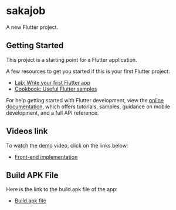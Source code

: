 # sakajob

A new Flutter project.

## Getting Started

This project is a starting point for a Flutter application.

A few resources to get you started if this is your first Flutter project:

- [Lab: Write your first Flutter app](https://docs.flutter.dev/get-started/codelab)
- [Cookbook: Useful Flutter samples](https://docs.flutter.dev/cookbook)

For help getting started with Flutter development, view the
[online documentation](https://docs.flutter.dev/), which offers tutorials,
samples, guidance on mobile development, and a full API reference.

## Videos link
To watch the demo video, click on the links below:
- [Front-end implementation](https://drive.google.com/file/d/1P8JG5_qirQs0Mobj_j5-W4eNkyUvYSUi/view?usp=sharing)

## Build APK File
Here is the link to the build.apk file of the app:
- [Build.apk file](https://drive.google.com/file/d/1GSvSePy9ux2QYRp6MsVWb9jpcc2VCjlr/view?usp=drive_link)

